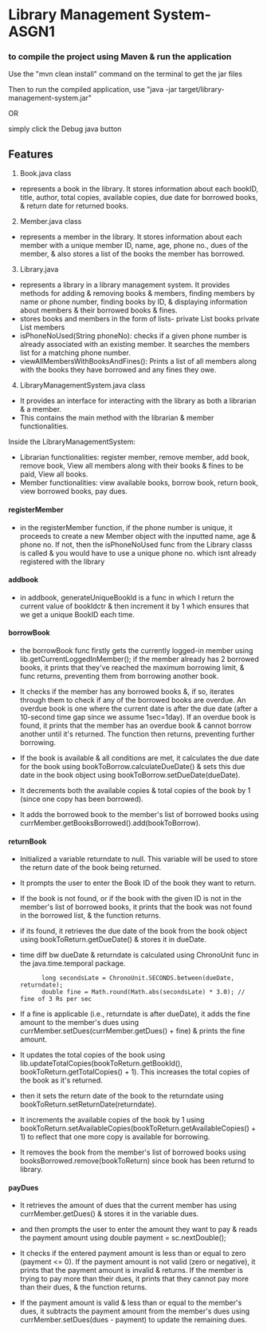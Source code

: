 # Library Management System- ASGN1

### to compile the project using Maven & run the application

Use the "mvn clean install" command on the terminal to get the jar files

Then to run the compiled application, use
"java -jar target/library-management-system.jar"

OR

simply click the Debug java button

## Features

1. Book.java class
- represents a book in the library. It stores information about each bookID, title, author, total copies, available copies, due date for borrowed books, & return date for returned books. 

2. Member.java class
- represents a member in the library. It stores information about each member with a unique member ID, name, age, phone no., dues of the member, & also stores a list of the books the member has borrowed.

3. Library.java
- represents a library in a library management system. It provides methods for adding & removing books & members, finding members by name or phone number, finding books by ID, & displaying information about members & their borrowed books & fines.
- stores books and members in the form of lists-
            private List<Book> books
            private List<Member> members
- isPhoneNoUsed(String phoneNo): checks if a given phone number is already associated with an existing member. It searches the members list for a matching phone number. 
- viewAllMembersWithBooksAndFines(): Prints a list of all members along with the books they have borrowed and any fines they owe. 

4. LibraryManagementSystem.java class
- It provides an interface for interacting with the library as both a librarian & a member.
- This contains the main method with the librarian & member functionalities.

Inside the LibraryManagementSystem: 
- Librarian functionalities: register member, remove member, add book, remove book, View all members along with their books & fines to be paid, View all books.
- Member functionalities: view available books, borrow book, return book, view borrowed books, pay dues.

#### registerMember
- in the registerMember function, if the phone number is unique, it proceeds to create a new Member object with the inputted name, age & phone no. If not, then the isPhoneNoUsed func from the Library classs is called & you would have to use a unique phone no. which isnt already registered with the library

#### addbook
- in addbook, generateUniqueBookId is a func in which I return the current value of bookIdctr & then increment it by 1 which ensures that we get a unique BookID each time.


#### borrowBook
- the borrowBook func firstly gets the currently logged-in member using lib.getCurrentLoggedInMember();
if the member already has 2 borrowed books, it prints that they've reached the maximum borrowing limit, & func returns, preventing them from borrowing another book.

- It checks if the member has any borrowed books &, if so, iterates through them to check if any of the borrowed books are overdue. An overdue book is one where the current date is after the due date (after a 10-second time gap since we assume 1sec=1day). If an overdue book is found, it prints that the member has an overdue book & cannot borrow another until it's returned. The function then returns, preventing further borrowing.

- If the book is available & all conditions are met, it calculates the due date for the book using bookToBorrow.calculateDueDate() & sets this due date in the book object using bookToBorrow.setDueDate(dueDate).

- It decrements both the available copies & total copies of the book by 1 (since one copy has been borrowed).

- It adds the borrowed book to the member's list of borrowed books using currMember.getBooksBorrowed().add(bookToBorrow).


#### returnBook

- Initialized a variable returndate to null. This variable will be used to store the return date of the book being returned.

- It prompts the user to enter the Book ID of the book they want to return.

- If the book is not found, or if the book with the given ID is not in the member's list of borrowed books, it prints that the book was not found in the borrowed list, & the function returns.

- if its found, it retrieves the due date of the book from the book object using bookToReturn.getDueDate() & stores it in dueDate.

- time diff bw dueDate & returndate is calculated using ChronoUnit func in the java.time.temporal package.

            long secondsLate = ChronoUnit.SECONDS.between(dueDate, returndate);
            double fine = Math.round(Math.abs(secondsLate) * 3.0); // fine of 3 Rs per sec


- If a fine is applicable (i.e., returndate is after dueDate), it adds the fine amount to the member's dues using currMember.setDues(currMember.getDues() + fine) & prints the fine amount.

- It updates the total copies of the book using lib.updateTotalCopies(bookToReturn.getBookId(), bookToReturn.getTotalCopies() + 1). This increases the total copies of the book as it's returned.

- then it sets the return date of the book to the returndate using bookToReturn.setReturnDate(returndate).

- It increments the available copies of the book by 1 using bookToReturn.setAvailableCopies(bookToReturn.getAvailableCopies() + 1) to reflect that one more copy is available for borrowing.

- It removes the book from the member's list of borrowed books using booksBorrowed.remove(bookToReturn) since book has been returnd to library.


#### payDues 

- It retrieves the amount of dues that the current member has using currMember.getDues() & stores it in the variable dues.

- and then prompts the user to enter the amount they want to pay & reads the payment amount using double payment = sc.nextDouble();

- It checks if the entered payment amount is less than or equal to zero (payment <= 0). If the payment amount is not valid (zero or negative), it prints that the payment amount is invalid & returns. If the member is trying to pay more than their dues, it prints that they cannot pay more than their dues, & the function returns.

- If the payment amount is valid & less than or equal to the member's dues, it subtracts the payment amount from the member's dues using currMember.setDues(dues - payment) to update the remaining dues.
